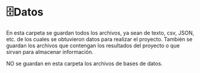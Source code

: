 # 🗄️Datos

En esta carpeta se guardan todos los archivos, ya sean de texto, csv, JSON, etc. de los cuales se obtuvieron datos para realizar el proyecto. También se guardan los archivos que contengan los resultados del proyecto o que sirvan para almacenar información.

NO se guardan en esta carpeta los archivos de bases de datos.
